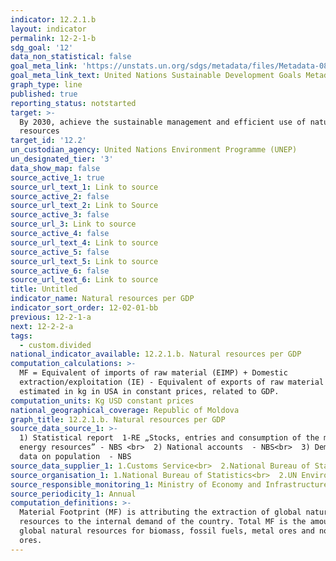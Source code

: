 ```yaml
---
indicator: 12.2.1.b
layout: indicator
permalink: 12-2-1-b
sdg_goal: '12'
data_non_statistical: false
goal_meta_link: 'https://unstats.un.org/sdgs/metadata/files/Metadata-08-04-01.pdf '
goal_meta_link_text: United Nations Sustainable Development Goals Metadata (PDF 4.0 MB)
graph_type: line
published: true
reporting_status: notstarted
target: >-
  By 2030, achieve the sustainable management and efficient use of natural
  resources
target_id: '12.2'
un_custodian_agency: United Nations Environment Programme (UNEP)
un_designated_tier: '3'
data_show_map: false
source_active_1: true
source_url_text_1: Link to source
source_active_2: false
source_url_text_2: Link to Source
source_active_3: false
source_url_3: Link to source
source_active_4: false
source_url_text_4: Link to source
source_active_5: false
source_url_text_5: Link to source
source_active_6: false
source_url_text_6: Link to source
title: Untitled
indicator_name: Natural resources per GDP
indicator_sort_order: 12-02-01-bb
previous: 12-2-1-a
next: 12-2-2-a
tags:
  - custom.divided
national_indicator_available: 12.2.1.b. Natural resources per GDP
computation_calculations: >-
  MF = Equivalent of imports of raw material (EIMP) + Domestic
  extraction/exploitation (IE) - Equivalent of exports of raw material (EEMP),
  estimated in kg in USA in constant prices, related to GDP.
computation_units: Kg USD constant prices
national_geographical_coverage: Republic of Moldova
graph_title: 12.2.1.b. Natural resources per GDP
source_data_source_1: >-
  1) Statistical report  1-RE „Stocks, entries and consumption of the main
  energy resources” - NBS <br>  2) National accounts  - NBS<br>  3) Demographic
  data on population  - NBS
source_data_supplier_1: 1.Customs Service<br>  2.National Bureau of Statistics
source_organisation_1: 1.National Bureau of Statistics<br>  2.UN Environment Programme (UNEP)
source_responsible_monitoring_1: Ministry of Economy and Infrastructure
source_periodicity_1: Annual
computation_definitions: >-
  Material Footprint (MF) is attributing the extraction of global natural
  resources to the internal demand of the country. Total MF is the amount of
  global natural resources for biomass, fossil fuels, metal ores and non-metal
  ores.
---
```

